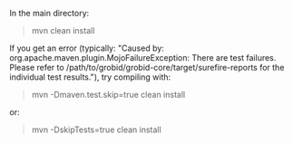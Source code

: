 In the main directory:
> mvn clean install

If you get an error (typically: "Caused by: org.apache.maven.plugin.MojoFailureException: There are test failures. Please refer to /path/to/grobid/grobid-core/target/surefire-reports for the individual test results."), try compiling  with:
> mvn -Dmaven.test.skip=true clean install

or:

> mvn -DskipTests=true clean install
